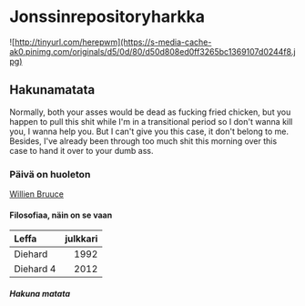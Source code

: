 # Jonssinrepositoryharkka
![http://tinyurl.com/herepwm](https://s-media-cache-ak0.pinimg.com/originals/d5/0d/80/d50d808ed0ff3265bc1369107d0244f8.jpg)
## Hakunamatata

Normally, both your asses would be dead as fucking fried chicken, but you happen to pull this shit while I'm in a transitional period so I don't wanna kill you, I wanna help you. But I can't give you this case, it don't belong to me. Besides, I've already been through too much shit this morning over this case to hand it over to your dumb ass.


### Päivä on huoleton
[Willien Bruuce](http://tinyurl.com/herepwm)
#### Filosofiaa, näin on se vaan
| Leffa | julkkari | 
|:------|---------:|
| Diehard | 1992 |
| Diehard 4 | 2012 |
##### Hakuna matata
